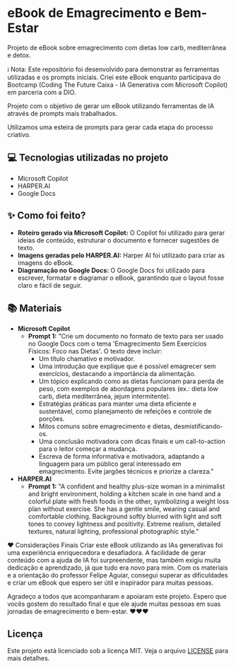 # eBook de Emagrecimento e Bem-Estar
Projeto de eBook sobre emagrecimento com dietas low carb, mediterrânea e detox.

ℹ️ Nota: Este repositório foi desenvolvido para demonstrar as ferramentas utilizadas e os prompts iniciais. Criei este eBook enquanto participava do Bootcamp (Coding The Future Caixa - IA Generativa com Microsoft Copilot) em parceria com a DIO.

Projeto com o objetivo de gerar um eBook utilizando ferramentas de IA através de prompts mais trabalhados.

Utilizamos uma esteira de prompts para gerar cada etapa do processo criativo.

## 💻 Tecnologias utilizadas no projeto
- Microsoft Copilot
- HARPER.AI
- Google Docs

## ✨ Como foi feito?
- **Roteiro gerado via Microsoft Copilot:** O Copilot foi utilizado para gerar ideias de conteúdo, estruturar o documento e fornecer sugestões de texto.
- **Imagens geradas pelo HARPER.AI:** Harper AI foi utilizado para criar as imagens do eBook.
- **Diagramação no Google Docs:** O Google Docs foi utilizado para escrever, formatar e diagramar o eBook, garantindo que o layout fosse claro e fácil de seguir.

## 📚 Materiais
- **Microsoft Copilot**
  - **Prompt 1:** "Crie um documento no formato de texto para ser usado no Google Docs com o tema 'Emagrecimento Sem Exercícios Físicos: Foco nas Dietas'. O texto deve incluir:
    - Um título chamativo e motivador.
    - Uma introdução que explique que é possível emagrecer sem exercícios, destacando a importância da alimentação.
    - Um tópico explicando como as dietas funcionam para perda de peso, com exemplos de abordagens populares (ex.: dieta low carb, dieta mediterrânea, jejum intermitente).
    - Estratégias práticas para manter uma dieta eficiente e sustentável, como planejamento de refeições e controle de porções.
    - Mitos comuns sobre emagrecimento e dietas, desmistificando-os.
    - Uma conclusão motivadora com dicas finais e um call-to-action para o leitor começar a mudança.
    - Escreva de forma informativa e motivadora, adaptando a linguagem para um público geral interessado em emagrecimento. Evite jargões técnicos e priorize a clareza."
- **HARPER.AI**
  - **Prompt 1:** "A confident and healthy plus-size woman in a minimalist and bright environment, holding a kitchen scale in one hand and a colorful plate with fresh foods in the other, symbolizing a weight loss plan without exercise. She has a gentle smile, wearing casual and comfortable clothing. Background softly blurred with light and soft tones to convey lightness and positivity. Extreme realism, detailed textures, natural lighting, professional photographic style."

❤️ Considerações Finais
Criar este eBook utilizando as IAs generativas foi uma experiência enriquecedora e desafiadora. A facilidade de gerar conteúdo com a ajuda de IA foi surpreendente, mas também exigiu muita dedicação e aprendizado, já que tudo era novo para mim. Com os materiais e a orientação do professor Felipe Aguiar, consegui superar as dificuldades e criar um eBook que espero ser útil e inspirador para muitas pessoas.

Agradeço a todos que acompanharam e apoiaram este projeto. Espero que vocês gostem do resultado final e que ele ajude muitas pessoas em suas jornadas de emagrecimento e bem-estar. ❤️❤️❤️

## Licença
Este projeto está licenciado sob a licença MIT. Veja o arquivo [LICENSE](./LICENSE) para mais detalhes.
